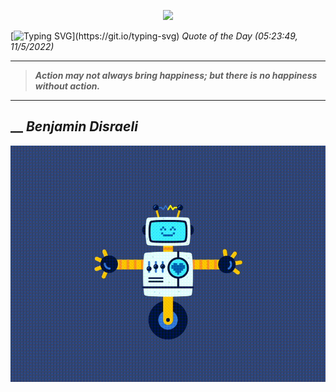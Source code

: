 <p align='center'><img src='https://komarev.com/ghpvc/?username=hungpurdie&label=Total+Vistors&color=brightgreen&style=plastic'></p> 


 [![Typing SVG](https://readme-typing-svg.herokuapp.com?font=Press+Start+2P&color=C2F784&size=35&width=900&height=100&lines=Hello+World%2C+I'm+Hung+!)](https://git.io/typing-svg) 
 _Quote of the Day (05:23:49, 11/5/2022)_
___
>**_Action may not always bring happiness; but there is no happiness without action._**
___
## __ **_Benjamin Disraeli_** 
<p align="center"><img src="src/assets/images/robot-dancing-dribble.gif"/></p>